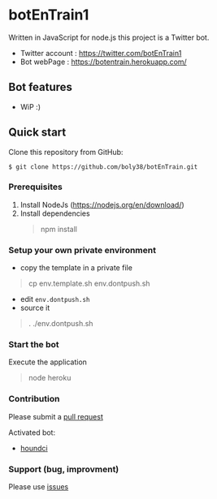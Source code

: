 # botEnTrain1

Written in JavaScript for node.js this project is a Twitter bot.

- Twitter account : https://twitter.com/botEnTrain1
- Bot webPage : https://botentrain.herokuapp.com/

## Bot features

- WiP :)

## Quick start

Clone this repository from GitHub:

```
$ git clone https://github.com/boly38/botEnTrain.git
```

### Prerequisites

1. Install NodeJs (https://nodejs.org/en/download/)
2. Install dependencies
    > npm install

### Setup your own private environment

- copy the template in a private file
> cp env.template.sh env.dontpush.sh
- edit `env.dontpush.sh`
- source it
> . ./env.dontpush.sh

### Start the bot

Execute the application
> node heroku

### Contribution
Please submit a [pull request](https://github.com/boly38/botEnTrain/pulls)

Activated bot:
- [houndci](https://houndci.com/)

### Support (bug, improvment)

Please use [issues](https://github.com/boly38/botEnTrain/issues)
